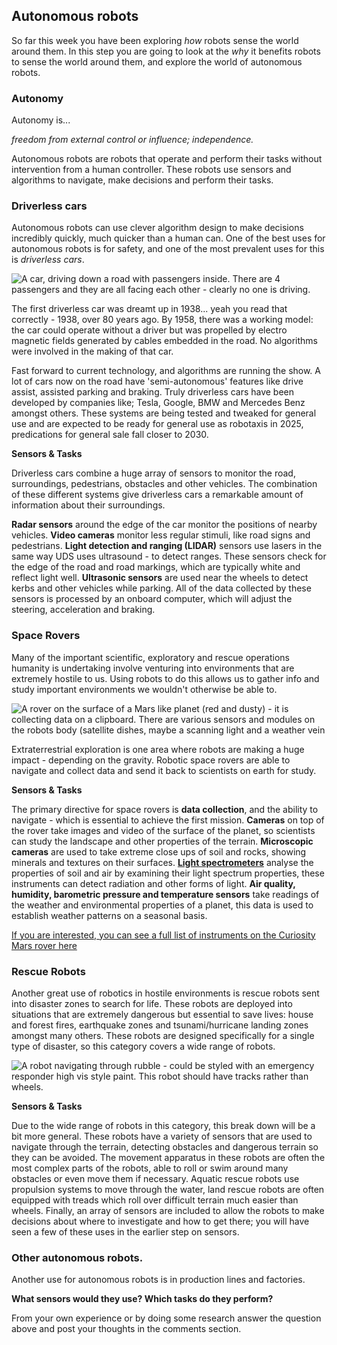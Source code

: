 [comment]: # (
Is this step open? Y/N
If so, short description of this step:
Related links:
Related files:
)

## Autonomous robots

So far this week you have been exploring *how* robots sense the world around them. In this step you are going to look at the *why* it benefits robots to sense the world around them, and explore the world of autonomous robots.

### Autonomy

Autonomy is...

*freedom from external control or influence; independence.*

Autonomous robots are robots that operate and perform their tasks without intervention from a human controller. These robots use sensors and algorithms to navigate, make decisions and perform their tasks.

### Driverless cars

Autonomous robots can use clever algorithm design to make decisions incredibly quickly, much quicker than a human can. One of the best uses for autonomous robots is for safety, and one of the most prevalent uses for this is *driverless cars*.

![A car, driving down a road with passengers inside. There are 4 passengers and they are all facing each other - clearly no one is driving. ](images/2_5-Driverless_Car)

The first driverless car was dreamt up in 1938... yeah you read that correctly - 1938, over 80 years ago. By 1958, there was a working model: the car could operate without a driver but was propelled by electro magnetic fields generated by cables embedded in the road. No algorithms were involved in the making of that car.

Fast forward to current technology, and algorithms are running the show. A lot of cars now on the road have 'semi-autonomous' features like drive assist, assisted parking and braking. Truly driverless cars have been developed by companies like; Tesla, Google, BMW and Mercedes Benz amongst others. These systems are being tested and tweaked for general use and are expected to be ready for general use as robotaxis in 2025, predications for general sale fall closer to 2030.

**Sensors & Tasks**

Driverless cars combine a huge array of sensors to monitor the road, surroundings, pedestrians, obstacles and other vehicles. The combination of these different systems give driverless cars a remarkable amount of information about their surroundings.

**Radar sensors** around the edge of the car monitor the positions of nearby vehicles. **Video cameras** monitor less regular stimuli, like road signs and pedestrians. **Light detection and ranging (LIDAR)** sensors use lasers in the same way UDS uses ultrasound - to detect ranges. These sensors check for the edge of the road and road markings, which are typically white and reflect light well. **Ultrasonic sensors** are used near the wheels to detect kerbs and other vehicles while parking. All of the data collected by these sensors is processed by an onboard computer, which will adjust the steering, acceleration and braking.

### Space Rovers

Many of the important scientific, exploratory and rescue operations humanity is undertaking involve venturing into environments that are extremely hostile to us. Using robots to do this allows us to gather info and study important environments we wouldn't otherwise be able to.

![A rover on the surface of a Mars like planet (red and dusty) - it is collecting data on a clipboard. There are various sensors and modules on the robots body (satellite dishes, maybe a scanning light and a weather vein](images/2_5-Exploring_Rover)

Extraterrestrial exploration is one area where robots are making a huge impact - depending on the gravity. Robotic space rovers are able to navigate and collect data and send it back to scientists on earth for study. 

**Sensors & Tasks**

The primary directive for space rovers is **data collection**, and the ability to navigate - which is essential to achieve the first mission. **Cameras** on top of the rover take images and video of the surface of the planet, so scientists can study the landscape and other properties of the terrain. **Microscopic cameras** are used to take extreme close ups of soil and rocks, showing minerals and textures on their surfaces. [**Light spectrometers**](https://sciencing.com/spectrometer-5372347.html) analyse the properties of soil and air by examining their light spectrum properties, these instruments can detect radiation and other forms of light. **Air quality, humidity, barometric pressure and temperature sensors** take readings of the weather and environmental properties of a planet, this data is used to establish weather patterns on a seasonal basis.  

[If you are interested, you can see a full list of instruments on the Curiosity Mars rover here](https://mars.nasa.gov/msl/spacecraft/instruments/summary/)

### Rescue Robots

Another great use of robotics in hostile environments is rescue robots sent into disaster zones to search for life. These robots are deployed into situations that are extremely dangerous but essential to save lives: house and forest fires, earthquake zones and tsunami/hurricane landing zones amongst many others. These robots are designed specifically for a single type of disaster, so this category covers a wide range of robots.

![A robot navigating through rubble - could be styled with an emergency responder high vis style paint. This robot should have tracks rather than wheels.](images/2_5-Rescue_Robot)

**Sensors & Tasks**

Due to the wide range of robots in this category, this break down will be a bit more general. These robots have a variety of sensors that are used to navigate through the terrain, detecting obstacles and dangerous terrain so they can be avoided. The movement apparatus in these robots are often the most complex parts of the robots, able to roll or swim around many obstacles or even move them if necessary. Aquatic rescue robots use propulsion systems to move through the water, land rescue robots are often equipped with treads which roll over difficult terrain much easier than wheels. Finally, an array of sensors are included to allow the robots to make decisions about where to investigate and how to get there; you will have seen a few of these uses in the earlier step on sensors.

### Other autonomous robots.

Another use for autonomous robots is in production lines and factories.

**What sensors would they use? Which tasks do they perform?**

From your own experience or by doing some research answer the question above and post your thoughts in the comments section.
